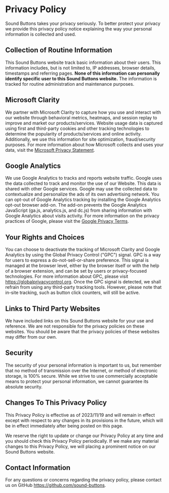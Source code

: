# Privacy Policy

Sound Buttons takes your privacy seriously. To better protect your privacy we provide this privacy policy notice explaining the way your personal information is collected and used.

## Collection of Routine Information

This Sound Buttons website track basic information about their users. This information includes, but is not limited to, IP addresses, browser details, timestamps and referring pages. **None of this information can personally identify specific user to this Sound Buttons website.** The information is tracked for routine administration and maintenance purposes.

## Microsoft Clarity

We partner with Microsoft Clarity to capture how you use and interact with our website through behavioral metrics, heatmaps, and session replay to improve and market our products/services. Website usage data is captured using first and third-party cookies and other tracking technologies to determine the popularity of products/services and online activity. Additionally, we use this information for site optimization, fraud/security purposes. For more information about how Microsoft collects and uses your data, visit the [Microsoft Privacy Statement](https://privacy.microsoft.com/privacystatement).

## Google Analytics

We use Google Analytics to tracks and reports website traffic. Google uses the data collected to track and monitor the use of our Website. This data is shared with other Google services. Google may use the collected data to contextualize and personalize the ads of its own advertising network. You can opt-out of Google Analytics tracking by installing the Google Analytics opt-out browser add-on. The add-on prevents the Google Analytics JavaScript (ga.js, analytics.js, and dc.js) from sharing information with Google Analytics about visits activity. For more information on the privacy practices of Google, please visit the [Google Privacy Terms](http://www.google.com/intl/en/policies/privacy/).

## Your Rights and Choices

You can choose to deactivate the tracking of Microsoft Clarity and Google Analytics by using the Global Privacy Control ("GPC") signal. GPC is a way for users to express a do-not-sell-or-share preference. This signal is managed at the browser level, either by the browser itself or with the help of a browser extension, and can be set by users or privacy-focused technologies. For more information about GPC, please visit <https://globalprivacycontrol.org>. Once the GPC signal is detected, we shall refrain from using any third-party tracking tools. However, please note that in-site tracking, such as button click counters, will still be active.

## Links to Third Party Websites

We have included links on this Sound Buttons website for your use and reference. We are not responsible for the privacy policies on these websites. You should be aware that the privacy policies of these websites may differ from our own.

## Security

The security of your personal information is important to us, but remember that no method of transmission over the Internet, or method of electronic storage, is 100% secure. While we strive to use commercially acceptable means to protect your personal information, we cannot guarantee its absolute security.

## Changes To This Privacy Policy

This Privacy Policy is effective as of 2023/11/19 and will remain in effect except with respect to any changes in its provisions in the future, which will be in effect immediately after being posted on this page.

We reserve the right to update or change our Privacy Policy at any time and you should check this Privacy Policy periodically. If we make any material changes to this Privacy Policy, we will placing a prominent notice on our Sound Buttons website.

## Contact Information

For any questions or concerns regarding the privacy policy, please contact us on GitHub <https://github.com/sound-buttons>.
